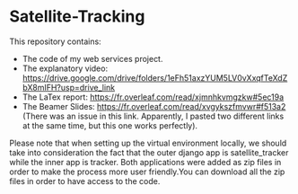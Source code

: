 # Satellite-Tracking
This repository contains:
- The code of my web services project.
- The explanatory video: https://drive.google.com/drive/folders/1eFh51axzYUM5LV0vXxqfTeXdZbX8mIFH?usp=drive_link
- The LaTex report: https://fr.overleaf.com/read/xjmnhkvmgzkw#5ec19a 
- The Beamer Slides: https://fr.overleaf.com/read/xvgykszfmvwr#f513a2
  (There was an issue in this link. Apparently, I pasted two different links at the same time, but this one works perfectly).


Please note that when setting up the virtual environment locally, we should take into consideration the fact that the outer django app is satellite_tracker while the inner app is tracker. Both applications were added as zip files in order to make the process more user friendly.You can download all the zip files in order to have access to the code.
